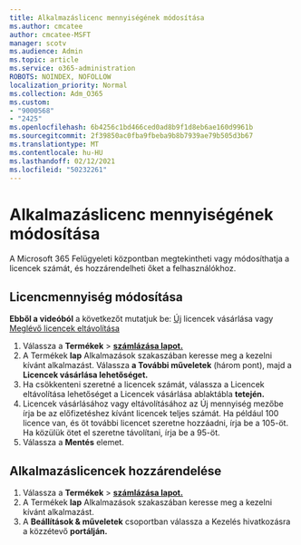 ```yaml
---
title: Alkalmazáslicenc mennyiségének módosítása
ms.author: cmcatee
author: cmcatee-MSFT
manager: scotv
ms.audience: Admin
ms.topic: article
ms.service: o365-administration
ROBOTS: NOINDEX, NOFOLLOW
localization_priority: Normal
ms.collection: Adm_O365
ms.custom:
- "9000568"
- "2425"
ms.openlocfilehash: 6b4256c1bd466ced0ad8b9f1d8eb6ae160d9961b
ms.sourcegitcommit: 2f39850ac0fba9fbeba9b8b7939ae79b505d3b67
ms.translationtype: MT
ms.contentlocale: hu-HU
ms.lasthandoff: 02/12/2021
ms.locfileid: "50232261"
---
```

# <a name="change-app-license-quantity"></a>Alkalmazáslicenc mennyiségének módosítása

A Microsoft 365 Felügyeleti központban megtekintheti vagy módosíthatja a licencek számát, és hozzárendelheti őket a felhasználókhoz.

## <a name="to-change-license-quantity"></a>Licencmennyiség módosítása

**Ebből a videóból** a következőt mutatjuk be: [Új](https://go.microsoft.com/fwlink/p/?linkid=2154857) licencek vásárlása vagy [Meglévő licencek eltávolítása](https://go.microsoft.com/fwlink/p/?linkid=2154938)

1. Válassza a **Termékek**  >  **[számlázása lapot.](https://go.microsoft.com/fwlink/p/?linkid=842054)**
2. A Termékek **lap** Alkalmazások  szakaszában keresse meg a kezelni kívánt alkalmazást. Válassza **a További műveletek** (három pont), majd a **Licencek vásárlása lehetőséget.**
3. Ha csökkenteni szeretné a licencek számát, válassza  a Licencek eltávolítása lehetőséget a Licencek vásárlása ablaktábla **tetején.**
4. Licencek vásárlásához vagy  eltávolításához az  Új mennyiség mezőbe írja be az előfizetéshez kívánt licencek teljes számát. Ha például 100 licence van, és öt további licencet szeretne hozzáadni, írja be a 105-öt. Ha közülük ötet el szeretne távolítani, írja be a 95-öt.
5. Válassza a **Mentés** elemet.

## <a name="to-assign-app-licenses"></a>Alkalmazáslicencek hozzárendelése

1. Válassza a **Termékek**  >  **[számlázása lapot.](https://go.microsoft.com/fwlink/p/?linkid=842054)**
2. A Termékek **lap** Alkalmazások  szakaszában keresse meg a kezelni kívánt alkalmazást.
3. A **Beállítások & műveletek** csoportban válassza a Kezelés hivatkozásra a közzétevő **portálján.**